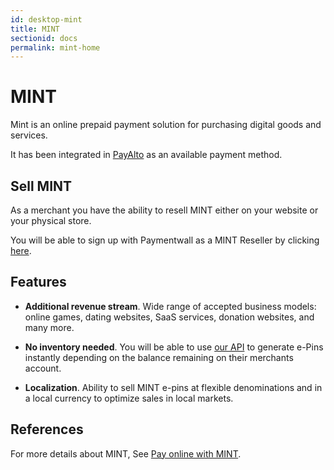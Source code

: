 ```yaml
---
id: desktop-mint
title: MINT
sectionid: docs
permalink: mint-home
---
```


# MINT

Mint is an online prepaid payment solution for purchasing digital goods and services.

It has been integrated in [PayAlto](/payalto-home) as an available payment method.

## Sell MINT

As a merchant you have the ability to resell MINT either on your website or your physical store.

You will be able to sign up with Paymentwall as a MINT Reseller by clicking [here](www.mintprepaid.com/sell).

## Features

* **Additional revenue stream**. Wide range of accepted business models: online games, dating websites, SaaS services, donation websites, and many more.

* **No inventory needed**. You will be able to use [our API](/API-Reference#section-mint-reseller-generate) to generate e-Pins instantly depending on the balance remaining on their merchants account.

* **Localization**. Ability to sell MINT e-pins at flexible denominations and in a local currency to optimize sales in local markets.

## References 

For more details about MINT, See [Pay online with MINT](http://www.mintprepaid.com).